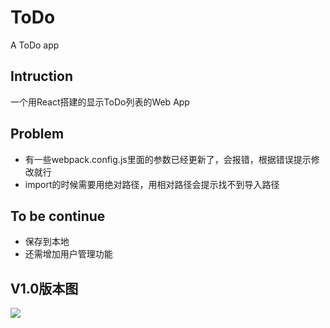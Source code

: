 # ToDo
A ToDo app

## Intruction
一个用React搭建的显示ToDo列表的Web App

## Problem
 * 有一些webpack.config.js里面的参数已经更新了，会报错，根据错误提示修改就行
 * import的时候需要用绝对路径，用相对路径会提示找不到导入路径

## To be continue
 * 保存到本地
 * 还需增加用户管理功能

 ## V1.0版本图
 ![](https://github.com/rical730/ToDo/todos/app/view1.0.png)

